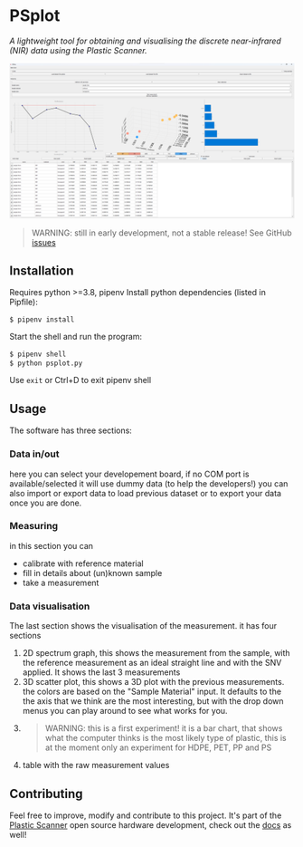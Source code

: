 # PSplot

*A lightweight tool for obtaining and visualising the discrete near-infrared (NIR) data using the Plastic Scanner.*

![PSplot screenshot](screenshot.png)



> WARNING: still in early development, not a stable release! See GitHub [issues](https://github.com/Plastic-Scanner/PSplot/issues)



## Installation

Requires python >=3.8, pipenv
Install python dependencies (listed in Pipfile):
```
$ pipenv install
```

Start the shell and run the program:
```
$ pipenv shell
$ python psplot.py
```
Use `exit` or Ctrl+D to exit pipenv shell


## Usage
The software has three sections:
### Data in/out
here you can select your developement board, if no COM port is available/selected it will use dummy data (to help the developers!)
you can also import or export data to load previous dataset or to export your data once you are done.

### Measuring
in this section you can 
- calibrate with reference material
- fill in details about (un)known sample 
- take a measurement

### Data visualisation
The last section shows the visualisation of the measurement. it has four sections
1. 2D spectrum graph, this shows the measurement from the sample, with the reference measurement as an ideal straight line and with the SNV applied. It shows the last 3 measurements
2. 3D scatter plot, this shows a 3D plot with the previous measurements. the colors are based on the "Sample Material" input. It defaults to the the axis that we think are the most interesting, but with the drop down menus you can play around to see what works for you.
3. > WARNING: this is a first experiment! it is a bar chart, that shows what the computer thinks is the most likely type of plastic, this is at the moment only an experiment for HDPE, PET, PP and PS
4. table with the raw measurement values


## Contributing

Feel free to improve, modify and contribute to this project. It's part of the [Plastic Scanner](plasticscanner.com) open source hardware development, check out the [docs](docs.plasticscanner.com) as well!

